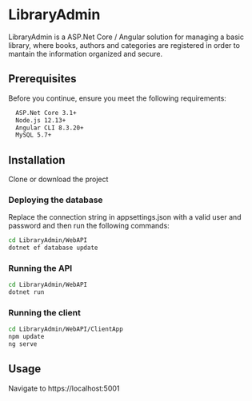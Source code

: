 # LibraryAdmin
LibraryAdmin is a ASP.Net Core / Angular solution for managing a basic library, where books, authors and categories are registered in order to mantain the information organized and secure.

## Prerequisites
Before you continue, ensure you meet the following requirements:
```bash
  ASP.Net Core 3.1+
  Node.js 12.13+
  Angular CLI 8.3.20+
  MySQL 5.7+
```
  
## Installation

Clone or download the project

### Deploying the database
Replace the connection string in appsettings.json with a valid user and password and then run the following commands:
```bash
cd LibraryAdmin/WebAPI
dotnet ef database update
```

### Running the API

```bash
cd LibraryAdmin/WebAPI
dotnet run
```

### Running the client
```bash
cd LibraryAdmin/WebAPI/ClientApp
npm update
ng serve
```

## Usage
Navigate to https://localhost:5001
